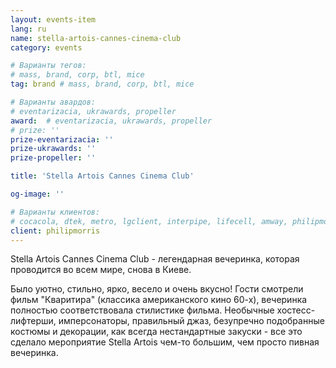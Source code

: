 ```yaml
---
layout: events-item
lang: ru
name: stella-artois-cannes-cinema-club
category: events

# Варианты тегов:
# mass, brand, corp, btl, mice
tag: brand # mass, brand, corp, btl, mice

# Варианты авардов:
# eventarizacia, ukrawards, propeller
award:  # eventarizacia, ukrawards, propeller
# prize: ''
prize-eventarizacia: ''
prize-ukrawards: ''
prize-propeller: ''

title: 'Stella Artois Cannes Cinema Club'

og-image: ''

# Варианты клиентов:
# cocacola, dtek, metro, lgclient, interpipe, lifecell, amway, philipmorris, olymp, maristela, udp, top, zefir, unicef, wog, sebbank, niko, nemiroff, maxim, velykakyshenia, marieclaire, chervonenkoracing, burn, altis, mts, prime, seppala, lifeclient, pekingduck,
client: philipmorris
---
```


Stella Artois Cannes Cinema Club - легендарная вечеринка, которая проводится во всем мире, снова в Киеве.

Было уютно, стильно, ярко, весело и очень вкусно! Гости смотрели фильм "Кваритира" (классика американского кино 60-х), вечеринка полностью соответствовала стилистике фильма. Необычные хостесс-лифтерши, имперсонаторы, правильный джаз, безупречно подобранные костюмы и декорации, как всегда нестандартные закуски - все это сделало мероприятие Stella Artois чем-то большим, чем просто пивная вечеринка.
